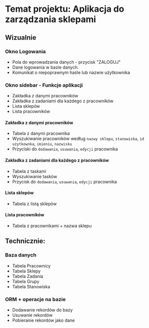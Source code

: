# Temat projektu: Aplikacja do zarządzania sklepami

## Wizualnie
### Okno Logowania
- Pola do wprowadzania danych - przycisk "ZALOGUJ"
- Dane logowania w bazie danych.
- Komunikat o niepoprawnym haśle lub nazwie użytkownika

### Okno sidebar - Funkcje aplikacji
- Zakładka z danymi pracowników
- Zakładka z zadaniami dla każdego z pracowników
- Lista sklepów
- Lista pracowników

#### Zakładka z danymi pracowników
- Tabela z danymi pracownika 
- Wyszukiwanie pracowników według `nazwy sklepu`, `stanowiska`, `id użytkownka`, `imieniu`, `nazwisku`
- Przyciski do `dodawania`, `usuwania`, `edycji` pracownika

#### Zakładka z zadaniami dla każdego z pracowników
- Tabela z taskami
- Wyszukiwanie tasków
- Przycisk do `dodawania`, `usuwania`, `edycji` pracownika

#### Lista sklepów
- Tabela z listą sklepów

#### Lista pracowników
- Tabela z pracownikami + nazwa sklepu

## Technicznie:
### Baza danych
- Tabela Pracownicy
- Tabela Sklepy
- Tabela Zadania
- Tabela Grupy
- Tabela Stanowiska

### ORM + operacje na bazie
- Dodawanie rekordów do bazy
- Usuwanie rekordów
- Pobieranie rekordów jako dane
